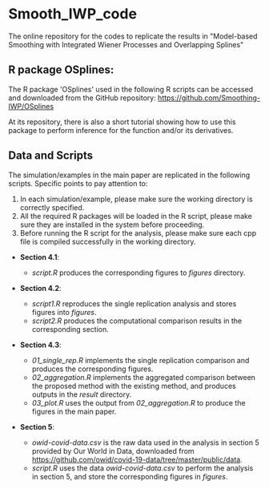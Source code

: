 # Smooth_IWP_code
The online repository for the codes to replicate the results in "Model-based Smoothing with Integrated Wiener Processes and Overlapping Splines"

## R package OSplines:
The R package 'OSplines' used in the following R scripts can be accessed and downloaded from the GitHub repository: https://github.com/Smoothing-IWP/OSplines

At its repository, there is also a short tutorial showing how to use this package to perform inference for the function and/or its derivatives.

## Data and Scripts

The simulation/examples in the main paper are replicated in the following scripts. Specific points to pay attention to:
1. In each simulation/example, please make sure the working directory is correctly specified.
2. All the required R packages will be loaded in the R script, please make sure they are installed in the system before proceeding.
3. Before running the R script for the analysis, please make sure each cpp file is compiled successfully in the working directory.

- **Section 4.1**:  
     - *script.R* produces the corresponding figures to *figures* directory.

- **Section 4.2**:  
     - *script1.R* reproduces the single replication analysis and stores figures into *figures*.
     - *script2.R* produces the computational comparison results in the corresponding section.

- **Section 4.3**:  
     - *01_single_rep.R* implements the single replication comparison and produces the corresponding figures.
     - *02_aggregation.R* implements the aggregated comparison between the proposed method with the existing method, and produces outputs in the *result* directory.
     - *03_plot.R* uses the output from *02_aggregation.R* to produce the figures in the main paper.
     

- **Section 5**:
     - *owid-covid-data.csv* is the raw data used in the analysis in section 5 provided by Our World in Data, downloaded from https://github.com/owid/covid-19-data/tree/master/public/data.
     - *script.R* uses the data *owid-covid-data.csv* to perform the analysis in section 5, and store the corresponding figures in *figures*.




